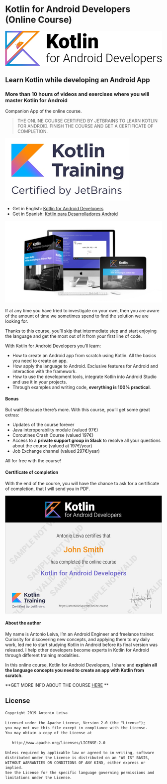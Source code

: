 # Kotlin for Android Developers (Online Course)

![Kotlin Course Logo](/art/kotlin-course-logo.jpg?raw=true)

## Learn Kotlin while developing an Android App

### More than 10 hours of videos and exercises where you will master Kotlin for Android

Companion App of the online course.

> THE ONLINE COURSE CERTIFIED BY JETBRAINS TO LEARN KOTLIN FOR ANDROID. FINISH THE COURSE AND GET A CERTIFICATE OF COMPLETION.

![Kotlin Training Certified](/art/kotlin-training-certified.jpg?raw=true)

- Get in English: [Kotlin for Android Developers](https://antonioleiva.com/online-course/)
- Get in Spanish: [Kotlin para Desarrolladores Android](https://devexperto.com/curso-kotlin-online/)


![Kotlin for Android Developers](/art/kotlin-androiddev-online-en.jpg?raw=true)

If at any time you have tried to investigate on your own, then you are aware of the amount of time we sometimes spend to find the solution we are looking for.

Thanks to this course, you’ll skip that intermediate step and start enjoying the language and get the most out of it from your first line of code.

With Kotlin for Android Developers you’ll learn:
- How to create an Android app from scratch using Kotlin. All the basics you need to create an app.
- How  apply the language to Android. Exclusive features for Android and interaction with the framework.
- How to use the development tools, integrate Kotlin into Android Studio and use it in your projects.
- Through examples and writing code, **everything is 100% practical**.

#### Bonus

But wait! Because there’s more. With this course, you’ll get some great extras:

- Updates of the course forever
- Java interoperability module (valued 97€)
- Coroutines Crash Course (valued 197€)
- Access to a **private support group in Slack** to resolve all your questions about the course (valued at 197€/year)
- Job Exchange channel (valued 297€/year)

All for free with the course!

#### Certificate of completion

With the end of the course, you will have the chance to ask for a certificate of completion, that I will send you in PDF.

![Kotlin for Android Developers](/art/certificate-completion.jpg?raw=true)

#### About the author

My name is Antonio Leiva, I’m an Android Engineer and freelance trainer. Curiosity for discovering new concepts, and applying them to my daily work, led me to start studying Kotlin in Android before its final version was released. I help other developers become experts in Kotlin for Android through different training modalities.

In this online course, Kotlin for Android Developers, I share and **explain all the language concepts you need to create an app with Kotlin from scratch**.

**GET MORE INFO ABOUT THE COURSE [HERE](https://antonioleiva.com/online-course/) **

## License

    Copyright 2019 Antonio Leiva

    Licensed under the Apache License, Version 2.0 (the "License");
    you may not use this file except in compliance with the License.
    You may obtain a copy of the License at

       http://www.apache.org/licenses/LICENSE-2.0

    Unless required by applicable law or agreed to in writing, software
    distributed under the License is distributed on an "AS IS" BASIS,
    WITHOUT WARRANTIES OR CONDITIONS OF ANY KIND, either express or implied.
    See the License for the specific language governing permissions and
    limitations under the License.